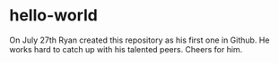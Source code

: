 # hello-world
On July 27th Ryan created this repository as his first one in Github.
He works hard to catch up with his talented peers. Cheers for him.
